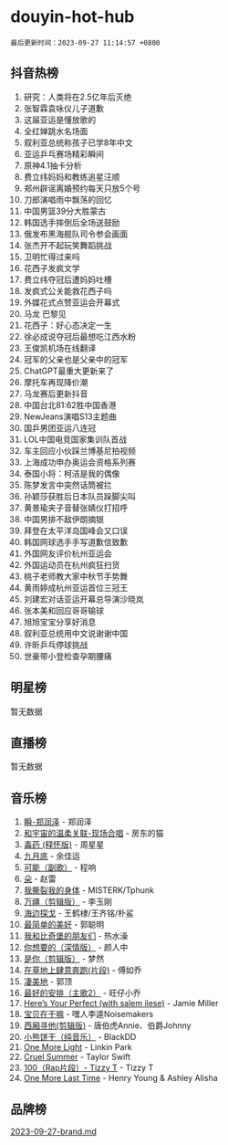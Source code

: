 # douyin-hot-hub

`最后更新时间：2023-09-27 11:14:57 +0800`

## 抖音热榜

1. 研究：人类将在2.5亿年后灭绝
1. 张智霖袁咏仪儿子道歉
1. 这届亚运是懂放歌的
1. 全红婵跳水名场面
1. 叙利亚总统称孩子已学8年中文
1. 亚运乒乓赛场精彩瞬间
1. 原神4.1抽卡分析
1. 费立纬妈妈和教练追星汪顺
1. 郑州辟谣离婚预约每天只放5个号
1. 刀郎演唱雨中飘荡的回忆
1. 中国男篮39分大胜蒙古
1. 韩国选手摔倒后全场送鼓励
1. 俄发布黑海舰队司令参会画面
1. 张杰开不起玩笑舞蹈挑战
1. 卫明忙得过来吗
1. 花西子发疯文学
1. 费立纬夺冠后遭妈妈吐槽
1. 发疯式公关能救花西子吗
1. 外媒花式点赞亚运会开幕式
1. 马龙 巴黎见
1. 花西子：好心态决定一生
1. 徐必成说夺冠后最想吃江西水粉
1. 王俊凯机场在线翻译
1. 冠军的父亲也是父亲中的冠军
1. ChatGPT最重大更新来了
1. 摩托车再现降价潮
1. 马龙赛后更新抖音
1. 中国台北81:62胜中国香港
1. NewJeans演唱S13主题曲
1. 国乒男团亚运八连冠
1. LOL中国电竞国家集训队首战
1. 车主回应小伙踩兰博基尼拍视频
1. 上海成功申办奥运会资格系列赛
1. 泰国小将：柯洁是我的偶像
1. 陈梦发言中突然话筒被拦
1. 孙颖莎获胜后日本队员跺脚尖叫
1. 黄景瑜夹子音替张婧仪打招呼
1. 中国男排不敌伊朗摘银
1. 拜登在太平洋岛国峰会又口误
1. 韩国网球选手手写道歉信致歉
1. 外国网友评价杭州亚运会
1. 外国运动员在杭州疯狂扫货
1. 桃子老师教大家中秋节手势舞
1. 黄雨婷成杭州亚运首位三冠王
1. 刘建宏对话亚运开幕总导演沙晓岚
1. 张本美和回应哥哥输球
1. 旭旭宝宝分享好消息
1. 叙利亚总统用中文说谢谢中国
1. 许昕乒乓停球挑战
1. 世豪带小登检查孕期腰痛

## 明星榜

暂无数据

## 直播榜

暂无数据

## 音乐榜

1. [瞬-郑润泽](https://sf3-cdn-tos.douyinstatic.com/obj/tos-cn-ve-2774/oYXHIohzvbNAzBhHgyksWpRM4bfkDsBdBDAynw) - 郑润泽
1. [和宇宙的温柔关联-现场合唱](https://sf6-cdn-tos.douyinstatic.com/obj/tos-cn-ve-2774/o0hONGDYQBgk0e5bqDeQOonVmncA6tC2nBwZLT) - 房东的猫
1. [毒药 (释怀版)](https://sf6-cdn-tos.douyinstatic.com/obj/tos-cn-ve-2774/oYILMEAzspdZBIzy4frJNB8ZHPHWAhiwowd4Ad) - 周星星
1. [九月底](https://sf3-cdn-tos.douyinstatic.com/obj/tos-cn-ve-2774/oMfewG4PDTFhF8iz3OGQ7ABH5i6fCgnMaoCbzZ) - 余佳运
1. [可能（副歌）](https://sf6-cdn-tos.douyinstatic.com/obj/tos-cn-ve-2774/cde1731888894259b333569393c2fb51) - 程响
1. [朵](https://sf6-cdn-tos.douyinstatic.com/obj/tos-cn-ve-2774/932f5bdfcd7c47b880525e92ab8a4999) - 赵雷
1. [我撕裂我的身体](https://sf6-cdn-tos.douyinstatic.com/obj/tos-cn-ve-2774/o0cWZzf7vIzpjLQBHPXwtFhMxYUvsP8AoC8EgA) - MISTERK/Tphunk
1. [万疆（剪辑版）](https://sf6-cdn-tos.douyinstatic.com/obj/tos-cn-ve-2774/ooG7oVgFlDTelKCjCsTTobQvbdtj1BBQXnfZd8) - 李玉刚
1. [海边探戈](https://sf3-cdn-tos.douyinstatic.com/obj/tos-cn-ve-2774/os9gE0VQCGqt6VQkZDyBBYvfSDY0QFe3vVmubn) - 王鹤棣/王齐铭/朴鲨
1. [最简单的美好](https://sf3-cdn-tos.douyinstatic.com/obj/tos-cn-ve-2774/a3623594908d4f208709c19c9584f981) - 郭聪明
1. [我和比奇堡的朋友们](https://sf6-cdn-tos.douyinstatic.com/obj/tos-cn-ve-2774/f0505db981ea4a6d91453a15924a82aa) - 热水澡
1. [你想要的（深情版）](https://sf3-cdn-tos.douyinstatic.com/obj/tos-cn-ve-2774/oIMnk8GFpoYUtBP39qsBLeMCDPQxxYcI4gbeZS) - 颜人中
1. [是你（剪辑版）](https://sf6-cdn-tos.douyinstatic.com/obj/tos-cn-ve-2774/46019dae783c4c969944217fe1cfafc4) - 梦然
1. [在草地上肆意奔跑(片段)](https://sf3-cdn-tos.douyinstatic.com/obj/tos-cn-ve-2774/8831d494742f45dabdfa8adb8b817259) - 傅如乔
1. [凄美地](https://sf3-cdn-tos.douyinstatic.com/obj/tos-cn-ve-2774/oshF4RgFMhmTSa4jCaHNUXI0NetFtBBQBzBZdf) - 郭顶
1. [最好的安排（主歌2）](https://sf3-cdn-tos.douyinstatic.com/obj/tos-cn-ve-2774/oMMZX1DuHpMwgoDztBmZswgQnbCeeANZxBHkFY) - 旺仔小乔
1. [Here’s Your Perfect (with salem ilese)](https://sf6-cdn-tos.douyinstatic.com/obj/tos-cn-ve-2774/076b1576c6c546598f803fe53da388a7) - Jamie Miller
1. [宝贝在干嘛](https://sf6-cdn-tos.douyinstatic.com/obj/tos-cn-ve-2774/okW4hBCfJI5B2ZEgTCtikhMW7IafzNrBQIYkpJ) - 嘿人李逵Noisemakers
1. [西厢寻他(剪辑版)](https://sf6-cdn-tos.douyinstatic.com/obj/tos-cn-ve-2774/oUsAVfAQKlRNxEv5qxvIB8o5qmIWUcXbzJKJhw) - 唐伯虎Annie、伯爵Johnny
1. [小熊饼干（纯音乐）](https://sf6-cdn-tos.douyinstatic.com/obj/tos-cn-ve-2774/c25d7893334c4ded99a2ae09f9e2a7d6) - BlackDD
1. [One More Light](https://sf3-cdn-tos.douyinstatic.com/obj/tos-cn-ve-2774/okIBCInhecoGOE5h6ZvqCBYtfXCIMQEbgkRKgD) - Linkin Park
1. [Cruel Summer](https://sf3-cdn-tos.douyinstatic.com/obj/tos-cn-ve-2774/b35ad770e6d4495abefaa493fa46b555) - Taylor Swift
1. [100（Rap片段）- Tizzy T](https://sf6-cdn-tos.douyinstatic.com/obj/tos-cn-ve-2774/f3d21de5ab834c0f9bb7443c06f73d04) - Tizzy T
1. [One More Last Time](https://sf6-cdn-tos.douyinstatic.com/obj/tos-cn-ve-2774/oAzTlo0LUAdCAIhjktsKWcLAEUKmZwGcOoB1fy) - Henry Young & Ashley Alisha

## 品牌榜

[2023-09-27-brand.md](2023-09-27-brand.md)
